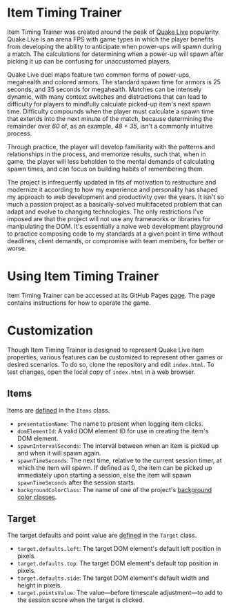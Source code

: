 # Item Timing Trainer

Item Timing Trainer was created around the peak of [Quake Live](https://store.steampowered.com/app/282440/Quake_Live/)
popularity. Quake Live is an arena FPS with game types in which the player benefits from developing the ability to
anticipate when power-ups will spawn during a match. The calculations for determining when a power-up will spawn after
picking it up can be confusing for unaccustomed players.

Quake Live duel maps feature two common forms of power-ups, megahealth and colored armors. The standard spawn time for
armors is 25 seconds, and 35 seconds for megahealth. Matches can be intensely dynamic, with many context switches and
distractions that can lead to difficulty for players to mindfully calculate picked-up item's next spawn time. Difficulty
compounds when the player must calculate a spawn time that extends into the next minute of the match, because
determining the remainder over _60_ of, as an example, _48 + 35_, isn't a commonly intuitive process.

Through practice, the player will develop familiarity with the patterns and relationships in the process, and memorize
results, such that, when in game, the player will less beholden to the mental demands of calculating spawn times, and
can focus on building habits of remembering them.

The project is infrequently updated in fits of motivation to restructure and modernize it according to how my experience
and personality has shaped my approach to web development and productivity over the years. It isn't so much a passion
project as a basically-solved multifaceted problem that can adapt and evolve to changing technologies. The only
restrictions I've imposed are that the project will not use any frameworks or libraries for manipulating the DOM. It's
essentially a naive web development playground to practice composing code to my standards at a given point in time
without deadlines, client demands, or compromise with team members, for better or worse.

# Using Item Timing Trainer

Item Timing Trainer can be accessed at its GitHub Pages [page](https://bglendenning.github.io/itemtimingtrainer/). The
page contains instructions for how to operate the game.

# Customization

Though Item Timing Trainer is designed to represent Quake Live item properties, various features can be customized to
represent other games or desired scenarios. To do so, clone the repository and edit `index.html`. To test changes, open
the local copy of `index.html` in a web browser. 

## Items

Items are [defined](index.html#L864-L889) in the `Items` class.

* `presentationName`: The name to present when logging item clicks.
* `domElementId`: A valid DOM element ID for use in creating the item's DOM element.
* `spawnIntervalSeconds`: The interval between when an item is picked up and when it will spawn again.
* `spawnTimeSeconds`: The next time, relative to the current session timer, at which the item will spawn. If defined as
  0, the item can be picked up immediately upon starting a session, else the item will spawn `spawnTimeSeconds` after
  the session starts.
* `backgroundColorClass`: The name of one of the project's [background color classes](index.html#L180-L202).

## Target

The target defaults and point value are [defined](index.html#L590-L595) in the `Target` class.

* `target.defaults.left`: The target DOM element's default left position in pixels.
* `target.defaults.top`: The target DOM element's default top position in pixels.
* `target.defaults.side`: The target DOM element's default width and height in pixels.
* `target.pointsValue`: The value&mdash;before timescale adjustment&mdash;to add to the session score when the target is 
  clicked.
